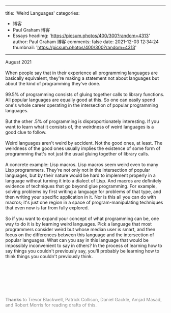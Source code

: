 
---
title: 'Weird Languages'
categories: 
 - 博客
 - Paul Graham 博客
 - Essays
headimg: 'https://picsum.photos/400/300?random=4313'
author: Paul Graham 博客
comments: false
date: 2021-12-03 12:34:24
thumbnail: 'https://picsum.photos/400/300?random=4313'
---

<div>   
August 2021<br><br>When people say that in their experience all programming languages
are basically equivalent, they're making a statement not about
languages but about the kind of programming they've done.<br><br>99.5% of programming consists of gluing together calls to library
functions. All popular languages are equally good at this. So one
can easily spend one's whole career operating in the intersection
of popular programming languages.<br><br>But the other .5% of programming is disproportionately interesting.
If you want to learn what it consists of, the weirdness of weird
languages is a good clue to follow.<br><br>Weird languages aren't weird by accident. Not the good ones, at
least. The weirdness of the good ones usually implies the existence
of some form of programming that's not just the usual gluing together
of library calls.<br><br>A concrete example: Lisp macros. Lisp macros seem weird even to
many Lisp programmers. They're not only not in the intersection of
popular languages, but by their nature would be hard to implement
properly in a language without turning it into a dialect of
Lisp. And macros are definitely evidence of techniques that go
beyond glue programming. For example, solving problems by first
writing a language for problems of that type, and then writing
your specific application in it. Nor is this all you can do with
macros; it's just one region in a space of program-manipulating
techniques that even now is far from fully explored.<br><br>So if you want to expand your concept of what programming can be,
one way to do it is by learning weird languages. Pick a language
that most programmers consider weird but whose median user is smart,
and then focus on the differences between this language and the
intersection of popular languages. What can you say in this language
that would be impossibly inconvenient to say in others? In the
process of learning how to say things you couldn't previously say,
you'll probably be learning how to think things you couldn't
previously think.<br><br><br><br><br><br><br><br><font color="888888">
<b>Thanks</b> to Trevor Blackwell, Patrick Collison, Daniel Gackle, Amjad
Masad, and Robert Morris for reading drafts of this.
</font><br><br>  
</div>
            
